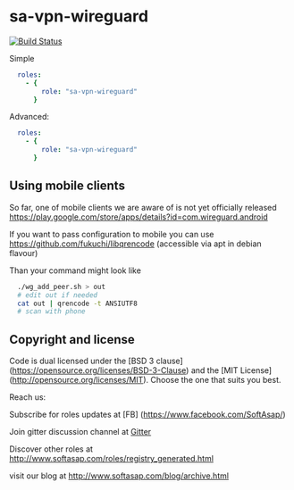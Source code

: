 sa-vpn-wireguard
================

[![Build Status](https://travis-ci.com/softasap/sa-vpn-wireguard.svg?branch=master)](https://travis-ci.com/softasap/sa-vpn-wireguard)

Simple

```YAML
  roles:
    - {
        role: "sa-vpn-wireguard"
      }
```

Advanced:

```YAML
  roles:
    - {
        role: "sa-vpn-wireguard"
      }
```

## Using mobile clients

So far, one of mobile clients we are aware of is not yet officially released   https://play.google.com/store/apps/details?id=com.wireguard.android

If you want to pass configuration to mobile you can use https://github.com/fukuchi/libqrencode (accessible via apt in debian flavour)

Than your command might look like

```sh
  ./wg_add_peer.sh > out
  # edit out if needed
  cat out | qrencode -t ANSIUTF8
  # scan with phone
```






Copyright and license
---------------------

Code is dual licensed under the [BSD 3 clause] (https://opensource.org/licenses/BSD-3-Clause) and the [MIT License] (http://opensource.org/licenses/MIT). Choose the one that suits you best.

Reach us:

Subscribe for roles updates at [FB] (https://www.facebook.com/SoftAsap/)

Join gitter discussion channel at [Gitter](https://gitter.im/softasap)

Discover other roles at  http://www.softasap.com/roles/registry_generated.html

visit our blog at http://www.softasap.com/blog/archive.html
